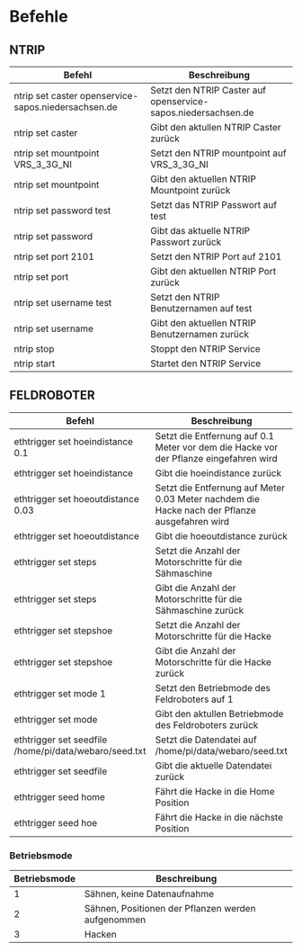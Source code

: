 # Befehle

## NTRIP

| Befehl | Beschreibung |
| ------ | ------------ |
| ntrip set caster openservice-sapos.niedersachsen.de | Setzt den NTRIP Caster auf openservice-sapos.niedersachsen.de |
| ntrip set caster | Gibt den aktullen NTRIP Caster zurück |
| ntrip set mountpoint VRS_3_3G_NI | Setzt den NTRIP mountpoint auf VRS_3_3G_NI |
| ntrip set mountpoint | Gibt den aktuellen NTRIP Mountpoint zurück |
| ntrip set password test | Setzt das NTRIP Passwort auf test |
| ntrip set password | Gibt das aktuelle NTRIP Passwort zurück |
| ntrip set port 2101 | Setzt den NTRIP Port auf 2101 |
| ntrip set port | Gibt den aktuellen NTRIP Port zurück |
| ntrip set username test | Setzt den NTRIP Benutzernamen auf test |
| ntrip set username | Gibt den aktuellen NTRIP Benutzernamen zurück |
| ntrip stop | Stoppt den NTRIP Service |
| ntrip start | Startet den NTRIP Service |

## FELDROBOTER

| Befehl | Beschreibung |
| ------ | ------------ |
| ethtrigger set hoeindistance 0.1 | Setzt die Entfernung auf 0.1 Meter vor dem die Hacke vor der Pflanze eingefahren wird |
| ethtrigger set hoeindistance | Gibt die hoeindistance zurück |
| ethtrigger set hoeoutdistance 0.03 | Setzt die Entfernung auf Meter 0.03 Meter nachdem die Hacke nach der Pflanze ausgefahren wird | 
| ethtrigger set hoeoutdistance | Gibt die hoeoutdistance zurück |
| ethtrigger set steps | Setzt die Anzahl der Motorschritte für die Sähmaschine |
| ethtrigger set steps | Gibt die Anzahl der Motorschritte für die Sähmaschine zurück |
| ethtrigger set stepshoe | Setzt die Anzahl der Motorschritte für die Hacke |
| ethtrigger set stepshoe | Gibt die Anzahl der Motorschritte für die Hacke zurück |
| ethtrigger set mode 1 | Setzt den Betriebmode des Feldroboters auf 1 |
| ethtrigger set mode | Gibt den aktullen Betriebmode des Feldroboters zurück |
| ethtrigger set seedfile /home/pi/data/webaro/seed.txt | Setzt die Datendatei auf /home/pi/data/webaro/seed.txt |
| ethtrigger set seedfile | Gibt die aktuelle Datendatei zurück |
| ethtrigger seed home | Fährt die Hacke in die Home Position |
| ethtrigger seed hoe | Fährt die Hacke in die nächste Position |

### Betriebsmode

| Betriebsmode | Beschreibung |
| ------ | ------------ |
| 1 | Sähnen, keine Datenaufnahme |
| 2 | Sähnen, Positionen der Pflanzen werden aufgenommen |
| 3 | Hacken |
